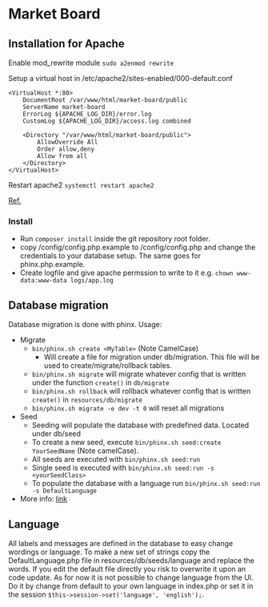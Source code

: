 # Market Board

## Installation for Apache
Enable mod_rewrite module `sudo a2enmod rewrite`

Setup a virtual host in /etc/apache2/sites-enabled/000-default.conf
```
<VirtualHost *:80>
	DocumentRoot /var/www/html/market-board/public
	ServerName market-board
	ErrorLog ${APACHE_LOG_DIR}/error.log
	CustomLog ${APACHE_LOG_DIR}/access.log combined

	<Directory "/var/www/html/market-board/public">
		AllowOverride All
        Order allow,deny
        Allow from all
    </Directory>
</VirtualHost>
```

Restart apache2 `systemctl restart apache2`

[Ref.](http://docs.slimframework.com/routing/rewrite/)
### Install
* Run `composer install` inside the git repository root folder.
* copy /config/config.php.example to /config/config.php and change the credentials to your database setup. The same goes for phinx.php.example.
* Create logfile and give apache permssion to write to it e.g. `chown www-data:www-data logs/app.log`

## Database migration
Database migration is done with phinx. Usage:
* Migrate
    * `bin/phinx.sh create <MyTable>` (Note CamelCase)
        * Will create a file for migration under db/migration. This file will be used to create/migrate/rollback tables.
    * `bin/phinx.sh migrate` will migrate whatever config that is written under the function `create()` in `db/migrate`
    * `bin/phinx.sh rollback` will rollback whatever config that is written `create()` in `resources/db/migrate`
    * `bin/phinx.sh migrate -e dev -t 0` will reset all migrations
* Seed
    * Seeding will populate the database with predefined data. Located under db/seed
    * To create a new seed, execute `bin/phinx.sh seed:create YourSeedName` (Note camelCase).
    * All seeds are executed with `bin/phinx.sh seed:run`
    * Single seed is executed with `bin/phinx.sh seed:run -s <yourSeedClass>`
    * To populate the database with a language run `bin/phinx.sh seed:run -s DefaultLanguage`
* More info: [link](http://docs.phinx.org/en/latest/intro.html)

## Language
All labels and messages are defined in the database to easy change wordings or language. To make a new set of strings 
copy the DefaultLanguage.php file in resources/db/seeds/language and replace the words. If you edit the default file directly 
you risk to overwrite it upon an code update. As for now it is not possible to change language from the UI. Do it by 
change from default to your own language in index.php or set it in the session `$this->session->set('language', 'english');`.
